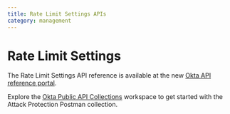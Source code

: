 ```yaml
---
title: Rate Limit Settings APIs
category: management
---
```


# Rate Limit Settings

The Rate Limit Settings API reference is available at the new [Okta API reference portal](https://developer.okta.com/docs/api/openapi/okta-management/management/tag/RateLimitSettings/).

Explore the [Okta Public API Collections](https://www.postman.com/okta-eng/workspace/okta-public-api-collections/overview) workspace to get started with the Attack Protection Postman collection.
